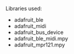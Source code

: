Libraries used:
* adafruit_ble
* adafruit_midi
* adafruit_bus_device
* adafruit_ble_midi.mpy
* adafruit_mpr121.mpy
